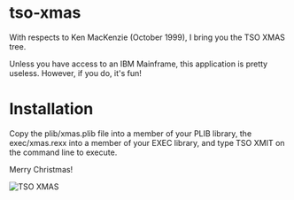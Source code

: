 # tso-xmas

With respects to Ken MacKenzie (October 1999), I bring you the TSO XMAS tree.

Unless you have access to an IBM Mainframe, this application is pretty useless. However, if you do, it's fun!

# Installation

Copy the plib/xmas.plib file into a member of your PLIB library, the exec/xmas.rexx into a member of your EXEC library, and type TSO XMIT on the command line to execute.

Merry Christmas!

![TSO XMAS](https://user-images.githubusercontent.com/9607924/207084747-c5db27cd-1b02-4fb3-aef8-c997e145ca82.jpg)
